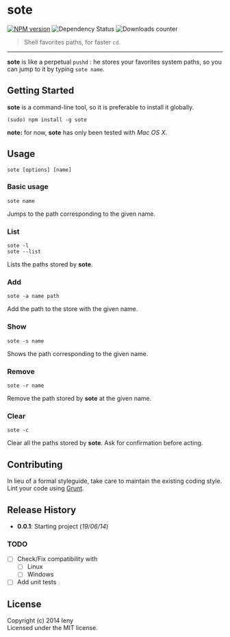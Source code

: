 # sote 

[![NPM version](http://img.shields.io/npm/v/sote.svg)](https://www.npmjs.org/package/sote) ![Dependency Status](https://david-dm.org/leny/sote.svg) ![Downloads counter](http://img.shields.io/npm/dm/sote.svg)

> Shell favorites paths, for faster `cd`.

* * *

**sote** is like a perpetual `pushd` : he stores your favorites system paths, so you can jump to it by typing `sote name`.

## Getting Started

**sote** is a command-line tool, so it is preferable to install it globally.

    (sudo) npm install -g sote
    
**note:** for now, **sote** has only been tested with *Mac OS X*.

## Usage

    sote [options] [name]
    
### Basic usage

    sote name
    
Jumps to the path corresponding to the given name.

### List

    sote -l
    sote --list
    
Lists the paths stored by **sote**.

### Add

    sote -a name path
    
Add the path to the store with the given name.

### Show

    sote -s name
    
Shows the path corresponding to the given name.

### Remove

    sote -r name
    
Remove the path stored by **sote** at the given name.

### Clear 

    sote -c
    
Clear all the paths stored by **sote**. Ask for confirmation before acting.

## Contributing

In lieu of a formal styleguide, take care to maintain the existing coding style. Lint your code using [Grunt](http://gruntjs.com).

## Release History

* **0.0.1**: Starting project (*19/06/14*)

### TODO

* [ ] Check/Fix compatibility with
    * [ ] Linux
    * [ ] Windows
* [ ] Add unit tests

## License

Copyright (c) 2014 leny  
Licensed under the MIT license.

